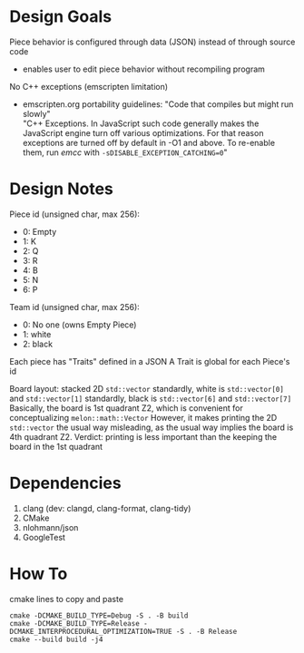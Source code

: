 # Design Goals
Piece behavior is configured through data (JSON) instead of through source code
 * enables user to edit piece behavior without recompiling program

No C++ exceptions (emscripten limitation)
 * emscripten.org portability guidelines: "Code that compiles but might run slowly"  
 "C++ Exceptions. In JavaScript such code generally makes the JavaScript engine turn off various optimizations.
 For that reason exceptions are turned off by default in -O1 and above. 
 To re-enable them, run *emcc* with ```-sDISABLE_EXCEPTION_CATCHING=0```"

# Design Notes
Piece id (unsigned char, max 256):
 * 0: Empty
 * 1: K
 * 2: Q
 * 3: R
 * 4: B
 * 5: N
 * 6: P

Team id (unsigned char, max 256):
 * 0: No one (owns Empty Piece)
 * 1: white
 * 2: black

Each piece has "Traits" defined in a JSON
A Trait is global for each Piece's id

Board layout: stacked 2D ```std::vector```
standardly, white is ```std::vector[0]``` and ```std::vector[1]```
standardly, black is ```std::vector[6]``` and ```std::vector[7]```
Basically, the board is 1st quadrant Z2, which is convenient for conceptualizing ```melon::math::Vector```
However, it makes printing the 2D ```std::vector``` the usual way misleading, as the usual way implies the board is 4th quadrant Z2.
Verdict: printing is less important than the keeping the board in the 1st quadrant

# Dependencies
1. clang (dev: clangd, clang-format, clang-tidy)
2. CMake
3. nlohmann/json
4. GoogleTest

# How To
cmake lines to copy and paste
```
cmake -DCMAKE_BUILD_TYPE=Debug -S . -B build
cmake -DCMAKE_BUILD_TYPE=Release -DCMAKE_INTERPROCEDURAL_OPTIMIZATION=TRUE -S . -B Release
cmake --build build -j4
```
